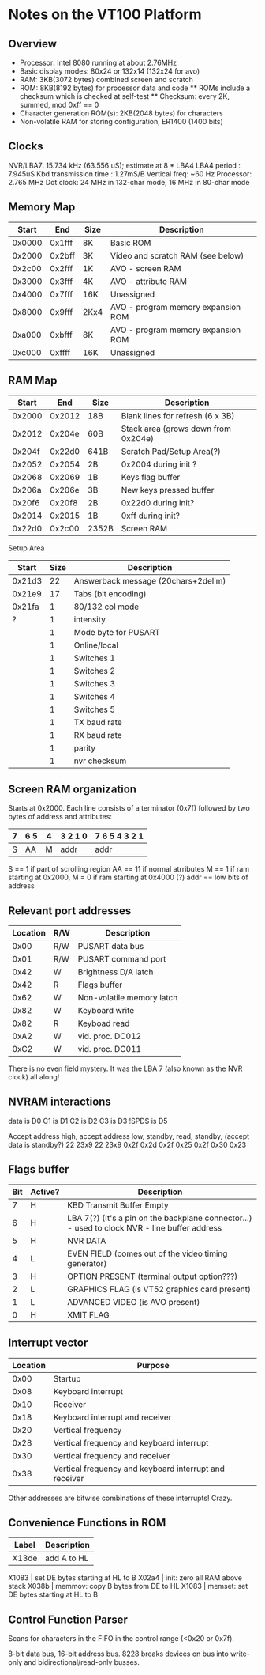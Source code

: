 Notes on the VT100 Platform
===========================

Overview
--------

* Processor: Intel 8080 running at about 2.76MHz
* Basic display modes: 80x24 or 132x14 (132x24 for avo)
* RAM: 3KB(3072 bytes) combined screen and scratch
* ROM: 8KB(8192 bytes) for processor data and code
** ROMs include a checksum which is checked at self-test
** Checksum: every 2K, summed, mod 0xff == 0
* Character generation ROM(s): 2KB(2048 bytes) for characters
* Non-volatile RAM for storing configuration, ER1400 (1400 bits)

Clocks
------

NVR/LBA7: 15.734 kHz (63.556 uS); estimate at 8 * LBA4
LBA4 period : 7.945uS
Kbd transmission time : 1.27mS/B
Vertical freq: ~60 Hz
Processor: 2.765 MHz
Dot clock: 24 MHz in 132-char mode; 16 MHz in 80-char mode

Memory Map
----------

 Start  |   End   |  Size  |  Description
--------|---------|--------|-------------
0x0000  | 0x1fff  |   8K   | Basic ROM
0x2000  | 0x2bff  |   3K   | Video and scratch RAM (see below)
0x2c00  | 0x2fff  |   1K   | AVO - screen RAM
0x3000  | 0x3fff  |   4K   | AVO - attribute RAM
0x4000  | 0x7fff  |  16K   | Unassigned
0x8000  | 0x9fff  | 2Kx4   | AVO - program memory expansion ROM
0xa000  | 0xbfff  |   8K   | AVO - program memory expansion ROM
0xc000  | 0xffff  |  16K   | Unassigned


RAM Map
-------

 Start  |   End   |  Size  |  Description
--------|---------|--------|-------------
0x2000  | 0x2012  |  18B   | Blank lines for refresh (6 x 3B)
0x2012  | 0x204e  |  60B   | Stack area (grows down from 0x204e)
0x204f  | 0x22d0  | 641B   | Scratch Pad/Setup Area(?)
 0x2052  | 0x2054  |   2B   | 0x2004 during init ?
 0x2068  | 0x2069  |   1B   | Keys flag buffer
 0x206a  | 0x206e  |   3B   | New keys pressed buffer
 0x20f6  | 0x20f8  |   2B   | 0x22d0 during init?
 0x2014  | 0x2015  |   1B   | 0xff during init?
0x22d0  | 0x2c00  | 2352B  | Screen RAM

Setup Area

Start   |  Size  |  Description
--------|--------|-------------
0x21d3  | 22     | Answerback message (20chars+2delim)
0x21e9  | 17     | Tabs (bit encoding)
0x21fa  | 1      | 80/132 col mode
   ?    | 1      | intensity
        | 1      | Mode byte for PUSART
        | 1      | Online/local
        | 1      | Switches 1
        | 1      | Switches 2
        | 1      | Switches 3
        | 1      | Switches 4
        | 1      | Switches 5
        | 1      | TX baud rate
        | 1      | RX baud rate
        | 1      | parity 
        | 1      | nvr checksum



Screen RAM organization
-----------------------
Starts at 0x2000. Each line consists of a terminator (0x7f) followed by
two bytes of address and attributes:

7 | 6 5 | 4 | 3 2 1 0 | 7 6 5 4 3 2 1
--|-----|---|---------|--------------
S | AA  | M | addr    | addr

S == 1 if part of scrolling region
AA == 11 if normal atrributes
M == 1 if ram starting at 0x2000, M = 0 if ram starting at 0x4000 (?)
addr == low bits of address

Relevant port addresses
-----------------------

Location  | R/W | Description
----------|-----|------------
0x00      | R/W | PUSART data bus
0x01      | R/W | PUSART command port
0x42      |  W  | Brightness D/A latch
0x42      |  R  | Flags buffer
0x62      |  W  | Non-volatile memory latch
0x82      |  W  | Keyboard write
0x82      |  R  | Keyboad read
0xA2      |  W  | vid. proc. DC012
0xC2      |  W  | vid. proc. DC011

There is no even field mystery. It was the LBA 7 (also known as the NVR clock) all along!

NVRAM interactions
------------------
data is D0
C1 is D1
C2 is D2
C3 is D3
!SPDS is D5

Accept address high, accept address low, standby, read, standby, (accept data is standby?)
22 23x9 22 23x9 0x2f 0x2d 0x2f 0x25 0x2f 0x30 0x23

Flags buffer
------------

Bit  | Active? | Description
-----|---------|------------
7    | H       | KBD Transmit Buffer Empty
6    | H       | LBA 7(?) (It's a pin on the backplane connector...) - used to clock NVR - line buffer address
5    | H       | NVR DATA
4    | L       | EVEN FIELD (comes out of the video timing generator)
3    | H       | OPTION PRESENT (terminal output option???)
2    | L       | GRAPHICS FLAG (is VT52 graphics card present)
1    | L       | ADVANCED VIDEO (is AVO present) 
0    | H       | XMIT FLAG

Interrupt vector
----------------

Location  |  Purpose
----------|--------------
0x00      | Startup
0x08      | Keyboard interrupt
0x10      | Receiver
0x18      | Keyboard interrupt and receiver
0x20      | Vertical frequency
0x28      | Vertical frequency and keyboard interrupt
0x30      | Vertical frequency and receiver
0x38      | Vertical frequency and keyboard interrupt and receiver

Other addresses are bitwise combinations of these interrupts! Crazy.

Convenience Functions in ROM
----------------------------

Label  |   Description
-------|----------------------
X13de  |  add A to HL

X1083  |  set DE bytes starting at HL to B
X02a4  |  init: zero all RAM above stack
X038b  |  memmov: copy B bytes from DE to HL
X1083  |  memset: set DE bytes starting at HL to B

Control Function Parser
-----------------------

Scans for characters in the FIFO in the control range (<0x20 or 0x7f).

8-bit data bus, 16-bit address bus.
8228 breaks devices on bus into write-only and bidirectional/read-only busses.
